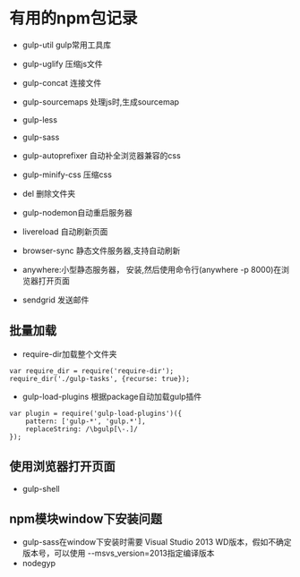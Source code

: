 # 有用的npm包记录
* gulp-util gulp常用工具库
* gulp-uglify 压缩js文件
* gulp-concat 连接文件
* gulp-sourcemaps 处理js时,生成sourcemap
* gulp-less
* gulp-sass
* gulp-autoprefixer 自动补全浏览器兼容的css
* gulp-minify-css 压缩css
* del 删除文件夹
* gulp-nodemon自动重启服务器
* livereload 自动刷新页面
* browser-sync 静态文件服务器,支持自动刷新
* anywhere:小型静态服务器， 安装,然后使用命令行(anywhere -p 8000)在浏览器打开页面

* sendgrid 发送邮件
## 批量加载
* require-dir加载整个文件夹
```
var require_dir = require('require-dir');
require_dir('./gulp-tasks', {recurse: true});
```
* gulp-load-plugins 根据package自动加载gulp插件
```
var plugin = require('gulp-load-plugins')({
    pattern: ['gulp-*', 'gulp.*'],
    replaceString: /\bgulp[\-.]/
});
```
## 使用浏览器打开页面
* gulp-shell


## npm模块window下安装问题
* gulp-sass在window下安装时需要 Visual Studio 2013 WD版本，假如不确定版本号，可以使用  --msvs_version=2013指定编译版本
* nodegyp